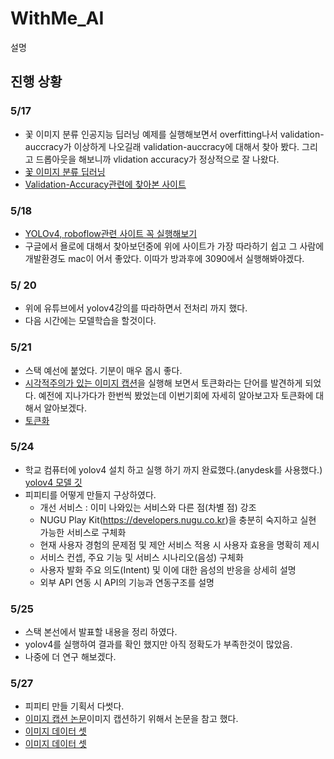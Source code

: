 # WithMe_AI

설명

## 진행 상황

### 5/17
- 꽃 이미지 분류 인공지능 딥러닝 예제를 실행해보면서 overfitting나서 validation-auccracy가 이상하게 나오길래 validation-auccracy에 대해서 찾아 봤다. 그리고 드롭아웃을 해보니까 vlidation accuracy가 정상적으로 잘 나왔다.
- [꽃 이미지 분류 딥러닝](https://www.tensorflow.org/tutorials/images/classification?hl=ko)
- [Validation-Accuracy관련에 찾아본 사이트](https://roy881020.tistory.com/entry/validation-accuracy-%EC%A0%80%ED%95%98trainingvalidationtest-dataset)

### 5/18
- [YOLOv4, roboflow관련 사이트 꼭 실행해보기](https://blog.roboflow.com/training-yolov4-on-a-custom-dataset/)
- 구글에서 욜로에 대해서 찾아보던중에 위에 사이트가 가장 따라하기 쉽고 그 사람에 개발환경도 mac이 어서 좋았다. 이따가 방과후에 3090에서 실행해봐야겠다.

### 5/ 20
- 위에 유튜브에서 yolov4강의를 따라하면서 전처리 까지 했다.
- 다음 시간에는 모델학습을 할것이다.

### 5/21
- 스택 예선에 붙었다. 기분이 매우 몹시 좋다.
- [시각적주의가 있는 이미지 캡션](https://www.tensorflow.org/tutorials/text/image_captioning?hl=ko#download_and_prepare_the_ms-coco_dataset)을 실행해 보면서 토큰화라는 단어를 발견하게 되었다. 예전에 지나가다가 한번씩 봤었는데 이번기회에 자세히 알아보고자 토큰화에 대해서 알아보겠다.
- [토큰화](https://wikidocs.net/21698)

### 5/24
- 학교 컴퓨터에 yolov4 설치 하고 실행 하기 까지 완료했다.(anydesk를 사용했다.) [yolov4 모델 깃](https://github.com/theAIGuysCode/yolov4-deepsort)
- 피피티를 어떻게 만들지 구상하였다.
  * 개선 서비스 :  이미 나와있는 서비스와 다른 점(차별 점)  강조
  * NUGU Play Kit(https://developers.nugu.co.kr)을 충분히 숙지하고 실현 가능한 서비스로 구체화
  * 현재 사용자 경험의 문제점 및 제안 서비스 적용 시 사용자 효용을 명확히 제시
  * 서비스 컨셉, 주요 기능 및 서비스 시나리오(음성) 구체화
  * 사용자 발화 주요 의도(Intent) 및 이에 대한 음성의 반응을 상세히 설명
  * 외부 API 연동 시 API의 기능과 연동구조를 설명
    
### 5/25
- 스택 본선에서 발표할 내용을 정리 하였다. 
- yolov4를 실행하여 결과를 확인 했지만 아직 정확도가 부족한것이 많았음.
- 나중에 더 연구 해보겠다.

### 5/27
- 피피티 만들 기획서 다썻다.
- [이미지 캡션 논문](https://arxiv.org/pdf/1502.03044.pdf)이미지 캡션하기 위해서 논문을 참고 했다. 
- [이미지 데이터 셋](http://images.cocodataset.org/annotations/annotations_trainval2014.zip)
- [이미지 데이터 셋](http://images.cocodataset.org/zips/train2014.zip)
